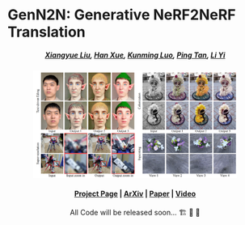 # GenN2N: Generative NeRF2NeRF Translation

#####  <p align="center"> [Xiangyue Liu](https://xiangyueliu.github.io/), [Han Xue](https://axian12138.github.io/assests/HanXue_resume.pdf), [Kunming Luo](https://coolbeam.github.io/), [Ping Tan](https://ece.hkust.edu.hk/pingtan), [Li Yi](https://ericyi.github.io/)</p>

<p align="center">
<!--   <img src="https://github.com/xiangyueliu/GenN2N/blob/main/static/images/overview.png"/> -->
<!--   <img src="https://github.com/xiangyueliu/GenN2N/blob/main/static/images/teaser.png"/> -->
  <img src="https://github.com/xiangyueliu/GenN2N/blob/main/static/images/teaser.png" style="width: 80%; height: 80%;">
  
</p>

#### <p align="center">[Project Page](https://xiangyueliu.github.io/GenN2N/) | [ArXiv]() | [Paper]() | [Video]()</p>

<p align="center"> All Code will be released soon... 🏗️ 🚧 🔨</p>
